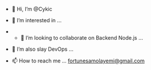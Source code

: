 - 👋 Hi, I’m @Cykic
- 👀 I’m interested in ...
- - 💞️ I’m looking to collaborate on Backend Node.js ...
- 🌱 I’m also slay DevOps ...

- 📫 How to reach me ... fortunesamolayemi@gmail.com 

<!---
Cykic/Cykic is a ✨ special ✨ repository because its `README.md` (this file) appears on your GitHub profile.
You can click the Preview link to take a look at your changes.
--->
